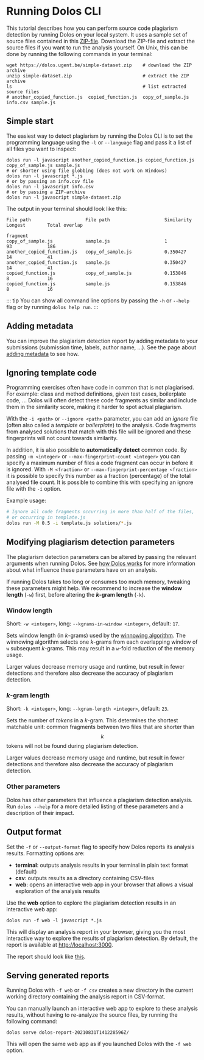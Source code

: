 # Running Dolos CLI

This tutorial describes how you can perform source code plagiarism detection by running Dolos on your local system.
It uses a sample set of source files contained in this [ZIP-file](/simple-dataset.zip).
Download the ZIP-file and extract the source files if you want to run the analysis yourself.
On Unix, this can be done by running the following commands in your terminal:

```shell
wget https://dolos.ugent.be/simple-dataset.zip    # download the ZIP archive
unzip simple-dataset.zip                          # extract the ZIP archive
ls                                                # list extracted source files 
# another_copied_function.js  copied_function.js  copy_of_sample.js info.csv sample.js
```

## Simple start

The easiest way to detect plagiarism by running the Dolos CLI is to
set the programming language using the `-l` or `--language` flag
and pass it a list of all files you want to inspect:

```shell
dolos run -l javascript another_copied_function.js copied_function.js copy_of_sample.js sample.js
# or shorter using file globbing (does not work on Windows)
dolos run -l javascript *.js
# or by passing an info.csv file
dolos run -l javascript info.csv
# or by passing a ZIP-archive
dolos run -l javascript simple-dataset.zip
```

The output in your terminal should look like this:

```
File path                    File path                    Similarity  Longest        Total overlap
                                                                      fragment
copy_of_sample.js            sample.js                    1           93             186
another_copied_function.js   copy_of_sample.js            0.350427    14             41
another_copied_function.js   sample.js                    0.350427    14             41
copied_function.js           copy_of_sample.js            0.153846    8              16
copied_function.js           sample.js                    0.153846    8              16
```

::: tip
You can show all command line options by passing the `-h` or `--help` flag or by running `dolos help run`.
:::

## Adding metadata

You can improve the plagiarism detection report by adding metadata to your submissions (submission time, labels, author name, ...).
See the page about [adding metadata](/docs/adding-metadata) to see how.

## Ignoring template code

Programming exercises often have code in common that is not plagiarised. For example: class and method definitions, given test cases, boilerplate code, ...
Dolos will often detect these code fragments as similar and include them in the similarity score, making it harder to spot actual plagiarism.

With the `-i <path>` or `--ignore <path>` parameter, you can add an _ignore_ file (often also called a _template_ or _boilerplate_) to the analysis.
Code fragments from analysed solutions that match with this file will be ignored and these fingerprints will not count towards similarity.

In addition, it is also possible to **automatically detect** common code.
By passing `-m <integer>` or `--max-fingerprint-count <integer>` you can specify a maximum number of files a code fragment can occur in before it is ignored.
With `-M <fraction>` or `--max-fingerprint-percentage <fraction>` it is possible to specify this number as a fraction (percentage) of the total analysed file count.
It is possible to combine this with specifying an ignore file with the `-i` option.


Example usage:

```sh
# Ignore all code fragments occurring in more than half of the files,
# or occurring in template.js
dolos run -M 0.5 -i template.js solutions/*.js 
```

## Modifying plagiarism detection parameters

The plagiarism detection parameters can be altered by passing the relevant arguments when running Dolos.
See [how Dolos works](/about/algorithm.html) for more information about what influence these parameters have on an analysis.

If running Dolos takes too long or consumes too much memory, tweaking these parameters might help.
We recommend to increase the **window length** (`-w`) first, before altering the **_k_-gram length** (`-k`).

### Window length

Short: `-w <integer>`, long: `--kgrams-in-window <integer>`, default: `17`.

Sets window length (in _k_-grams) used by the [winnowing algorithm](/about/algorithm.html).
The winnowing algorithm selects one _k_-grams from each overlapping window of `w` subsequent _k_-grams.
This may result in a `w`-fold reduction of the memory usage.

Larger values decrease memory usage and runtime, but result in fewer detections and therefore also decrease the accuracy of plagiarism detection.

### _k_-gram length

Short: `-k <integer>`, long: `--kgram-length <integer>`, default: `23`.

Sets the number of _tokens_ in a _k_-gram.
This determines the shortest matchable unit:
common fragments between two files that are shorter than $$k$$ tokens will not be found during plagiarism detection.

Larger values decrease memory usage and runtime, but result in fewer detections and therefore also decrease the accuracy of plagiarism detection.

### Other parameters

Dolos has other parameters that influence a plagiarism detection analysis.
Run `dolos --help` for a more detailed listing of these parameters and a description of their impact.

## Output format

Set the `-f` or `--output-format` flag to specify how Dolos reports its analysis results.
Formatting options are:

 - **terminal**: outputs analysis results in your terminal in plain text format (default)
 - **csv**: outputs results as a directory containing CSV-files
 - **web**: opens an interactive web app in your browser that allows a visual exploration of the analysis results

Use the **web** option to explore the plagiarism detection results in an interactive web app:

```shell
dolos run -f web -l javascript *.js
```

This will display an analysis report in your browser,
giving you the most interactive way to explore the results of plagiarism detection.
By default, the report is available at <http://localhost:3000>.

The report should look like [this](https://dolos.ugent.be/demo/sample/).

## Serving generated reports

Running Dolos with `-f web` or `-f csv` creates a new directory in the current working directory containing the analysis report in CSV-format.

You can manually launch an interactive web app to explore to these analysis results,
without having to re-analyze the source files, by running the following command:

```shell
dolos serve dolos-report-20210831T141228596Z/
```

This will open the same web app as if you launched Dolos with the `-f web` option.
